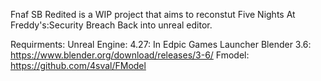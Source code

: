 Fnaf SB Redited is a WIP project that aims to reconstut Five Nights At Freddy's:Security Breach Back into unreal editor.

Requirments:
Unreal Engine: 4.27: In Edpic Games Launcher
Blender 3.6: https://www.blender.org/download/releases/3-6/
Fmodel: https://github.com/4sval/FModel
